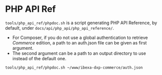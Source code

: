 PHP API Ref
===========

`tools/php_api_ref/phpdoc.sh` is a script generating PHP API Reference, by default, under `docs/api/php_api/php_api_reference/`.

- For Composer, if you do not use a global authentication to retrieve _Commerce_ edition, a path to an auth.json file can be given as first argument.
- The second argument can be a path to an output directory to use instead of the default one.


```
tools/php_api_ref/phpdoc.sh ~/www/ibexa-dxp-commerce/auth.json
```
